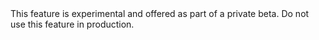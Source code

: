 <highlight type="warning">
This feature is experimental and offered as part of a private beta. Do not use
this feature in production.
</highlight>
